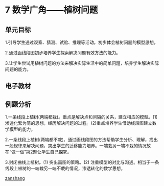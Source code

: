 # 7 数学广角——植树问题

## 单元目标

1.引导学生通过观察、猜测、试验、推理等活动，初步体会植树问题的模型思想。

2.通过画线段图初步培养学生探索解决问题有效方法的能力。

3.让学生尝试用植树问题的方法来解决实际生活中的简单问题，培养学生解决实际问题的能力。


## 电子教材

<Ebook grade="xxsx5a" :pages="106" :paged="111" ></Ebook>

## 例题分析

1.一条线段上植树(两端都栽)。重点是解决点和间隔的关系，建立相应的模型。(1)渗透化繁为简的思想，经历解决问题的过程。(2)重点培养学生借助线段图建立数学模型的能力。

2.一条线段上植树(两端都不栽)。通过画线段图的方法帮助学生分析、理解，找出一般规律来解决问题，突出学生的迁移能力培养。一端栽另一端不栽的情况放在“做一做”第2题让学生自己探究。

3.封闭曲线上植树。(1)	突出画图的策略。(2)	注重模型的对比与沟通。相当于一条线段上植树的一端栽另一端不栽的情况，渗透转化的数学思想。

[zanshang](../res/zanshang.md ':include')